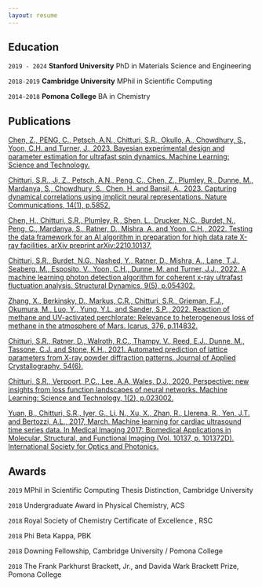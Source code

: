 ```yaml
---
layout: resume
---
```


## Education

`2019 - 2024`
__Stanford University__
PhD in Materials Science and Engineering 

`2018-2019`
__Cambridge University__
MPhil in Scientific Computing

`2014-2018`
__Pomona College__
BA in Chemistry

## Publications

[Chen, Z., PENG, C., Petsch, A.N., Chitturi, S.R., Okullo, A., Chowdhury, S., Yoon, C.H. and Turner, J., 2023. Bayesian experimental design and parameter estimation for ultrafast spin dynamics. Machine Learning: Science and Technology.](https://iopscience.iop.org/article/10.1088/2632-2153/ad113a/meta)

[Chitturi, S.R., Ji, Z., Petsch, A.N., Peng, C., Chen, Z., Plumley, R., Dunne, M., Mardanya, S., Chowdhury, S., Chen, H. and Bansil, A., 2023. Capturing dynamical correlations using implicit neural representations. Nature Communications, 14(1), p.5852.](https://www.nature.com/articles/s41467-023-41378-4) 

[Chen, H., Chitturi, S.R., Plumley, R., Shen, L., Drucker, N.C., Burdet, N., Peng, C., Mardanya, S., Ratner, D., Mishra, A. and Yoon, C.H., 2022. Testing the data framework for an AI algorithm in preparation for high data rate X-ray facilities. arXiv preprint arXiv:2210.10137.](https://arxiv.org/abs/2210.10137)

[Chitturi, S.R., Burdet, N.G., Nashed, Y., Ratner, D., Mishra, A., Lane, T.J., Seaberg, M., Esposito, V., Yoon, C.H., Dunne, M. and Turner, J.J., 2022. A machine learning photon detection algorithm for coherent x-ray ultrafast fluctuation analysis. Structural Dynamics, 9(5), p.054302.](https://aca.scitation.org/doi/full/10.1063/4.0000161)

[Zhang, X., Berkinsky, D., Markus, C.R., Chitturi, S.R., Grieman, F.J., Okumura, M., Luo, Y., Yung, Y.L. and Sander, S.P., 2022. Reaction of methane and UV-activated perchlorate: Relevance to heterogeneous loss of methane in the atmosphere of Mars. Icarus, 376, p.114832.](https://www.sciencedirect.com/science/article/pii/S0019103521004760?casa_token=JmXWeqgv_iYAAAAA:KdnGz8URCXrFO9lvH77TH_yCeqwDESqUfcdG_IPJy7eJ0nvUIFe-Y20MYiEK4_Tnf0_BF1Xjzw)

[Chitturi, S.R., Ratner, D., Walroth, R.C., Thampy, V., Reed, E.J., Dunne, M., Tassone, C.J. and Stone, K.H., 2021. Automated prediction of lattice parameters from X-ray powder diffraction patterns. Journal of Applied Crystallography, 54(6).](http://scripts.iucr.org/cgi-bin/paper?vb5020)

[Chitturi, S.R., Verpoort, P.C., Lee, A.A, Wales, D.J., 2020. Perspective: new insights from loss function landscapes of neural networks. Machine Learning: Science and Technology, 1(2), p.023002.](https://iopscience.iop.org/article/10.1088/2632-2153/ab7aef)

[Yuan, B., Chitturi, S.R., Iyer, G., Li, N., Xu, X., Zhan, R., Llerena, R., Yen, J.T. and Bertozzi, A.L., 2017, March. Machine learning for cardiac ultrasound time series data. In Medical Imaging 2017: Biomedical Applications in Molecular, Structural, and Functional Imaging (Vol. 10137, p. 101372D). International Society for Optics and Photonics.](https://spie.org/Publications/Proceedings/Paper/10.1117/12.2254704?SSO=1)

## Awards

`2019`
MPhil in Scientific Computing Thesis Distinction, Cambridge University

`2018`
Undergraduate Award in Physical Chemistry, ACS

`2018`
Royal Society of Chemistry Certificate of Excellence , RSC 

`2018`
Phi Beta Kappa, PBK

`2018`
Downing Fellowship, Cambridge University / Pomona College

`2018`
The Frank Parkhurst Brackett, Jr., and Davida Wark Brackett Prize, Pomona College


<!-- A list is also available [online](https://scholar.google.co.uk/citations?user=LTOTl0YAAAAJ) -->

<!-- ### Footer

Last updated: June 2020 -->


